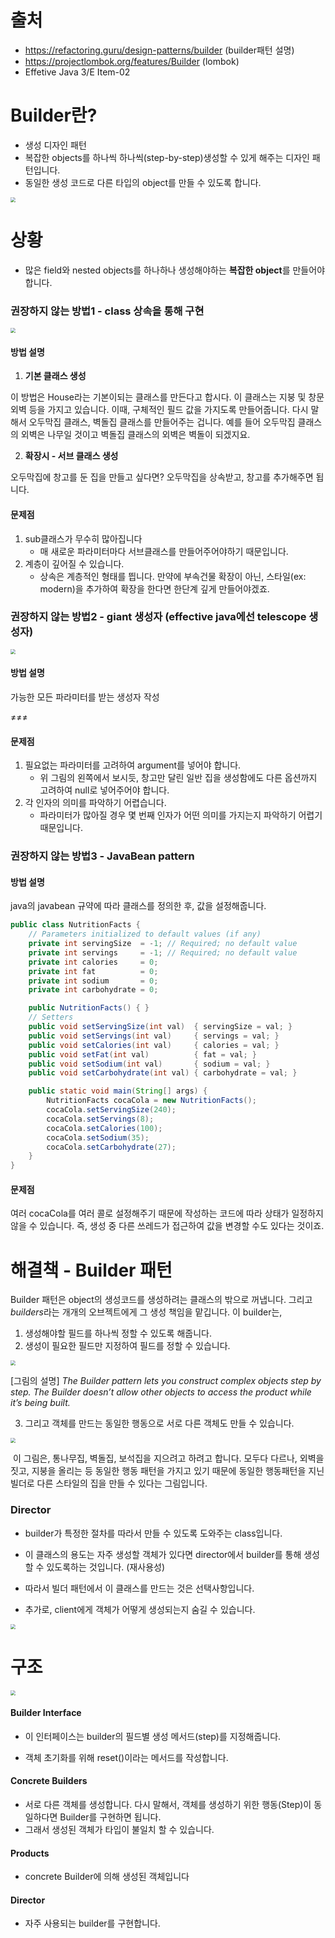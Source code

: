 # 출처

* https://refactoring.guru/design-patterns/builder (builder패턴 설명)
* https://projectlombok.org/features/Builder (lombok)
* Effetive Java 3/E Item-02



# Builder란?

* 생성 디자인 패턴
* 복잡한 objects를 하나씩 하나씩(step-by-step)생성할 수 있게 해주는 디자인 패턴입니다.
* 동일한 생성 코드로 다른 타입의 object를 만들 수 있도록 합니다.



<img src="https://refactoring.guru/images/patterns/content/builder/builder-en-2x.png" style="zoom:50%;" />



# 상황

* 많은 field와 nested objects를 하나하나 생성해야하는 **복잡한 object**를 만들어야 합니다.



### 권장하지 않는 방법1 - class 상속을 통해 구현

<img src="https://refactoring.guru/images/patterns/diagrams/builder/problem1-2x.png" style="zoom:50%;" />

#### 방법 설명

1. **기본 클래스 생성**

이 방법은 House라는 기본이되는 클래스를 만든다고 합시다. 이 클래스는 지붕 및 창문 외벽 등을 가지고 있습니다. 이때, 구체적인 필드 값을 가지도록 만들어줍니다. 다시 말해서 오두막집 클래스, 벽돌집 클래스를 만들어주는 겁니다. 예를 들어 오두막집 클래스의 외벽은 나무일 것이고 벽돌집 클래스의 외벽은 벽돌이 되겠지요.



2. **확장시 - 서브 클래스 생성**

오두막집에 창고를 둔 집을 만들고 싶다면? 오두막집을 상속받고, 창고를 추가해주면 됩니다.



#### 문제점

1. sub클래스가 무수히 많아집니다
   * 매 새로운 파라미터마다 서브클래스를 만들어주어야하기 때문입니다.
2. 계층이 깊어질 수 있습니다.
   * 상속은 계층적인 형태를 띕니다. 만약에 부속건물 확장이 아닌, 스타일(ex: modern)을 추가하여 확장을 한다면 한단계 깊게 만들어야겠죠.



### 권장하지 않는 방법2 - giant 생성자 (effective java에선 telescope 생성자)

<img src="https://refactoring.guru/images/patterns/diagrams/builder/problem2-2x.png" style="zoom:50%;" />

#### 방법 설명

가능한 모든 파라미터를 받는 생성자 작성

≠≠≠

#### 문제점

1. 필요없는 파라미터를 고려하여 argument를 넣어야 합니다.
   * 위 그림의 왼쪽에서 보시듯, 창고만 달린 일반 집을 생성함에도 다른 옵션까지 고려하여 null로 넣어주어야 합니다.
2. 각 인자의 의미를 파악하기 어렵습니다.
   * 파라미터가 많아질 경우 몇 번째 인자가 어떤 의미를 가지는지 파악하기 어렵기 때문입니다.



### 권장하지 않는 방법3 - JavaBean pattern

#### 방법 설명

java의 javabean 규약에 따라 클래스를 정의한 후, 값을 설정해줍니다.

```java
public class NutritionFacts {
    // Parameters initialized to default values (if any)
    private int servingSize  = -1; // Required; no default value
    private int servings     = -1; // Required; no default value
    private int calories     = 0;
    private int fat          = 0;
    private int sodium       = 0;
    private int carbohydrate = 0;

    public NutritionFacts() { }
    // Setters
    public void setServingSize(int val)  { servingSize = val; }
    public void setServings(int val)     { servings = val; }
    public void setCalories(int val)     { calories = val; }
    public void setFat(int val)          { fat = val; }
    public void setSodium(int val)       { sodium = val; }
    public void setCarbohydrate(int val) { carbohydrate = val; }

    public static void main(String[] args) {
        NutritionFacts cocaCola = new NutritionFacts();
        cocaCola.setServingSize(240);
        cocaCola.setServings(8);
        cocaCola.setCalories(100);
        cocaCola.setSodium(35);
        cocaCola.setCarbohydrate(27);
    }
}
```

#### 문제점

여러 cocaCola를 여러 콜로 설정해주기 때문에 작성하는 코드에 따라 상태가 일정하지 않을 수 있습니다. 즉, 생성 중 다른 쓰레드가 접근하여 값을 변경할 수도 있다는 것이죠.



# 해결책 - Builder 패턴

Builder 패턴은 object의 생성코드를 생성하려는 클래스의 밖으로 꺼냅니다. 그리고 *builders*라는 개개의 오브젝트에게 그 생성 책임을 맡깁니다. 이 builder는,

1. 생성해야할 필드를 하나씩 정할 수 있도록 해줍니다.
2. 생성이 필요한 필드만 지정하여 필드를 정할 수 있습니다.

<img src="https://refactoring.guru/images/patterns/diagrams/builder/solution1-2x.png" style="zoom:50%;" />

[그림의 설명] *The Builder pattern lets you construct complex objects step by step. The Builder doesn’t allow other objects to access the product while it’s being built.*   



3. 그리고 객체를 만드는 동일한 행동으로 서로 다른 객체도 만들 수 있습니다.

<img src="https://refactoring.guru/images/patterns/content/builder/builder-comic-1-en-2x.png" style="zoom:50%;" />

​	이 그림은, 통나무집, 벽돌집, 보석집을 지으려고 하려고 합니다. 모두다 다르나, 외벽을 짓고, 지붕을 올리는 등 동일한 행동 패턴을 가지고 있기 때문에 동일한 행동패턴을 지닌 빌더로 다른 스타일의 집을 만들 수 있다는 그림입니다.



### Director

* builder가 특정한 절차를 따라서 만들 수 있도록 도와주는 class입니다. 

* 이 클래스의 용도는 자주 생성할 객체가 있다면 director에서 builder를 통해 생성할 수 있도록하는 것입니다. (재사용성)

* 따라서 빌더 패턴에서 이 클래스를 만드는 것은 선택사항입니다.
* 추가로, client에게 객체가 어떻게 생성되는지 숨길 수 있습니다.

<img src="https://refactoring.guru/images/patterns/content/builder/builder-comic-2-en-2x.png" style="zoom:50%;" />



# 구조

<img src="https://refactoring.guru/images/patterns/diagrams/builder/structure-2x.png" style="zoom:50%;" />

#### Builder Interface

* 이 인터페이스는 builder의 필드별 생성 메서드(step)를 지정해줍니다.

* 객체 초기화를 위해 reset()이라는 메서드를 작성합니다.



#### Concrete Builders

* 서로 다른 객체를 생성합니다. 다시 말해서, 객체를 생성하기 위한 행동(Step)이 동일하다면 Builder를 구현하면 됩니다.
* 그래서 생성된 객체가 타입이 불일치 할 수 있습니다.



#### Products

* concrete Builder에 의해 생성된 객체입니다



#### Director

* 자주 사용되는 builder를 구현합니다.
